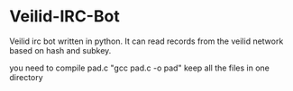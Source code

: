 # Veilid-IRC-Bot
Veilid irc bot written in python. It can read records from the veilid network based on hash and subkey.

you need to compile pad.c "gcc pad.c -o pad"
keep all the files in one directory
